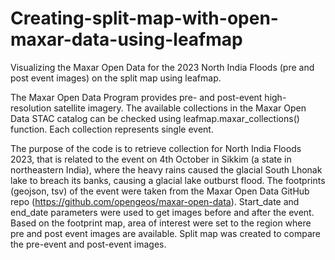 # Creating-split-map-with-open-maxar-data-using-leafmap

Visualizing the Maxar Open Data for the 2023 North India Floods (pre and post event images) on the split map using leafmap.

The Maxar Open Data Program provides pre- and post-event high-resolution satellite imagery. The available collections in the Maxar Open Data STAC catalog can be checked using leafmap.maxar_collections() function. Each collection represents single event. 

The purpose of the code is to retrieve collection for North India Floods 2023, that is related to the event on 4th October in Sikkim (a state in northeastern India), where the heavy rains caused the glacial South Lhonak lake to breach its banks, causing a glacial lake outburst flood. The footprints (geojson, tsv) of the event were taken from the Maxar Open Data GitHub repo (https://github.com/opengeos/maxar-open-data). Start_date and end_date parameters were used to get images before and after the event. Based on the footprint map, area of interest were set to the region where pre and post event images are available. Split map was created to compare the pre-event and post-event images.
